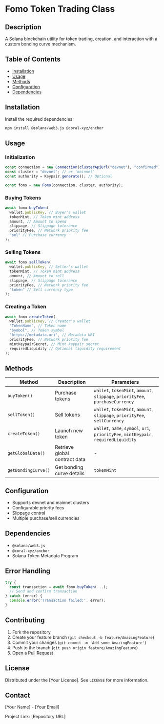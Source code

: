 # Fomo Token Trading Class

## Description

A Solana blockchain utility for token trading, creation, and interaction with a custom bonding curve mechanism.

## Table of Contents

- [Installation](#installation)
- [Usage](#usage)
- [Methods](#methods)
- [Configuration](#configuration)
- [Dependencies](#dependencies)

## Installation

Install the required dependencies:

```bash
npm install @solana/web3.js @coral-xyz/anchor
```

## Usage

### Initialization

```typescript
const connection = new Connection(clusterApiUrl("devnet"), "confirmed");
const cluster = "devnet"; // or 'mainnet'
const authority = Keypair.generate(); // Optional

const fomo = new Fomo(connection, cluster, authority);
```

### Buying Tokens

```typescript
await fomo.buyToken(
  wallet.publicKey, // Buyer's wallet
  tokenMint, // Token mint address
  amount, // Amount to spend
  slippage, // Slippage tolerance
  priorityFee, // Network priority fee
  "sol" // Purchase currency
);
```

### Selling Tokens

```typescript
await fomo.sellToken(
  wallet.publicKey, // Seller's wallet
  tokenMint, // Token mint address
  amount, // Amount to sell
  slippage, // Slippage tolerance
  priorityFee, // Network priority fee
  "token" // Sell currency type
);
```

### Creating a Token

```typescript
await fomo.createToken(
  wallet.publicKey, // Creator's wallet
  "TokenName", // Token name
  "Symbol", // Token symbol
  "https://metadata.uri", // Metadata URI
  priorityFee, // Network priority fee
  mintKeypairSecret, // Mint keypair secret
  requiredLiquidity // Optional liquidity requirement
);
```

## Methods

| Method              | Description                   | Parameters                                                                           |
| ------------------- | ----------------------------- | ------------------------------------------------------------------------------------ |
| `buyToken()`        | Purchase tokens               | `wallet`, `tokenMint`, `amount`, `slippage`, `priorityFee`, `purchaseCurrency`       |
| `sellToken()`       | Sell tokens                   | `wallet`, `tokenMint`, `amount`, `slippage`, `priorityFee`, `sellCurrency`           |
| `createToken()`     | Launch new token              | `wallet`, `name`, `symbol`, `uri`, `priorityFee`, `mintKeypair`, `requiredLiquidity` |
| `getGlobalData()`   | Retrieve global contract data | -                                                                                    |
| `getBondingCurve()` | Get bonding curve details     | `tokenMint`                                                                          |

## Configuration

- Supports devnet and mainnet clusters
- Configurable priority fees
- Slippage control
- Multiple purchase/sell currencies

## Dependencies

- `@solana/web3.js`
- `@coral-xyz/anchor`
- Solana Token Metadata Program

## Error Handling

```typescript
try {
  const transaction = await fomo.buyToken(...);
  // Send and confirm transaction
} catch (error) {
  console.error('Transaction failed:', error);
}
```

## Contributing

1. Fork the repository
2. Create your feature branch (`git checkout -b feature/AmazingFeature`)
3. Commit your changes (`git commit -m 'Add some AmazingFeature'`)
4. Push to the branch (`git push origin feature/AmazingFeature`)
5. Open a Pull Request

## License

Distributed under the [Your License]. See `LICENSE` for more information.

## Contact

[Your Name] - [Your Email]

Project Link: [Repository URL]
